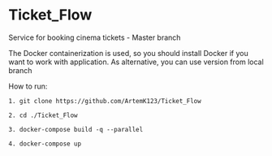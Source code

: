 # Ticket_Flow
Service for booking cinema tickets - Master branch

The Docker containerization is used, so you should install Docker if you want to work with application.
As alternative, you can use version from local branch 

How to run:
	
	1. git clone https://github.com/ArtemK123/Ticket_Flow

	2. cd ./Ticket_Flow
	
	3. docker-compose build -q --parallel
	
	4. docker-compose up